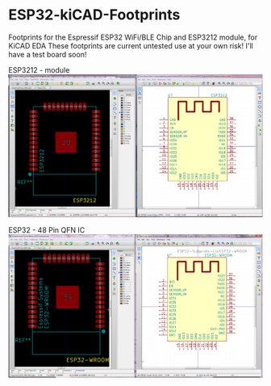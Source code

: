 # ESP32-kiCAD-Footprints
Footprints for the Espressif ESP32 WiFi/BLE Chip and ESP3212 module, for KiCAD EDA
These footprints are current untested use at your own risk! I'll have a test board
soon!

ESP3212 - module
![ESP3212 - module](ESP3212_kiCAD.png)

ESP32 - 48 Pin QFN IC
![ESP32 - IC](ESP32_WROOM.png)
